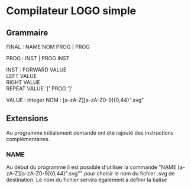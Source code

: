 # Compilateur LOGO simple

## Grammaire

FINAL : NAME NOM PROG | PROG

PROG : INST | PROG INST

INST :   FORWARD VALUE  
         LEFT VALUE  
         RIGHT VALUE  
         REPEAT VALUE '[' PROG ']'

VALUE : integer
NOM : [a-zA-Z][a-zA-Z0-9]{0,44}".svg"

## Extensions

Au programme initialement demandé ont été rajouté des instructions complémentaires.

### NAME
Au début du programme il est possible d'utiliser la commande "NAME [a-zA-Z][a-zA-Z0-9]{0,44}".svg"" pour choisir le nom du fichier .svg de destination.
Le nom du fichier servira également à definir la balise <title> du fichier .svg.
Le nom utilisé est limité à 45 caractères alphanumériques, doit obligatoirement commencer par une lettre (minuscule ou majuscule) et terminer par l'extension ".svg".